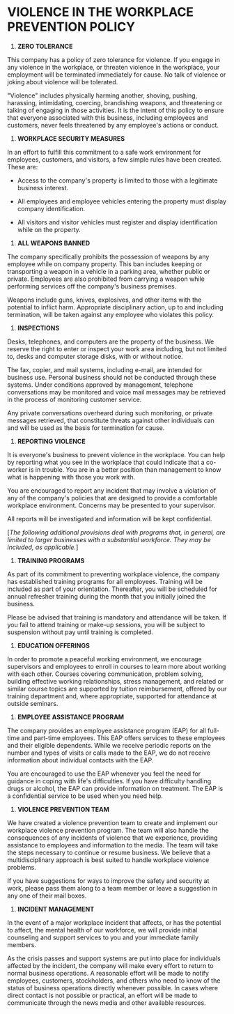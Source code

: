 # VIOLENCE IN THE WORKPLACE PREVENTION POLICY

1.  **ZERO TOLERANCE**

This company has a policy of zero tolerance for violence. If you engage
in any violence in the workplace, or threaten violence in the workplace,
your employment will be terminated immediately for cause. No talk of
violence or joking about violence will be tolerated.

"Violence\" includes physically harming another, shoving, pushing,
harassing, intimidating, coercing, brandishing weapons, and threatening
or talking of engaging in those activities. It is the intent of this
policy to ensure that everyone associated with this business, including
employees and customers, never feels threatened by any employee's
actions or conduct.

1.  **WORKPLACE SECURITY MEASURES**

In an effort to fulfill this commitment to a safe work environment for
employees, customers, and visitors, a few simple rules have been
created. These are:

-   Access to the company's property is limited to those with a
    legitimate business interest.

-   All employees and employee vehicles entering the property must
    display company identification.

-   All visitors and visitor vehicles must register and display
    identification while on the property.

1.  **ALL WEAPONS BANNED**

The company specifically prohibits the possession of weapons by any
employee while on company property. This ban includes keeping or
transporting a weapon in a vehicle in a parking area, whether public or
private. Employees are also prohibited from carrying a weapon while
performing services off the company's business premises.

Weapons include guns, knives, explosives, and other items with the
potential to inflict harm. Appropriate disciplinary action, up to and
including termination, will be taken against any employee who violates
this policy.

1.  **INSPECTIONS**

Desks, telephones, and computers are the property of the business. We
reserve the right to enter or inspect your work area including, but not
limited to, desks and computer storage disks, with or without notice.

The fax, copier, and mail systems, including e-mail, are intended for
business use. Personal business should not be conducted through these
systems. Under conditions approved by management, telephone
conversations may be monitored and voice mail messages may be retrieved
in the process of monitoring customer service.

Any private conversations overheard during such monitoring, or private
messages retrieved, that constitute threats against other individuals
can and will be used as the basis for termination for cause.

1.  **REPORTING VIOLENCE**

It is everyone\'s business to prevent violence in the workplace. You can
help by reporting what you see in the workplace that could indicate that
a co-worker is in trouble. You are in a better position than management
to know what is happening with those you work with.

You are encouraged to report any incident that may involve a violation
of any of the company's policies that are designed to provide a
comfortable workplace environment. Concerns may be presented to your
supervisor.

All reports will be investigated and information will be kept
confidential.

\[*The following additional provisions deal with programs that, in
general, are limited to larger businesses with a substantial workforce.
They may be included, as applicable.*\]

1.  **TRAINING PROGRAMS**

As part of its commitment to preventing workplace violence, the company
has established training programs for all employees. Training will be
included as part of your orientation. Thereafter, you will be scheduled
for annual refresher training during the month that you initially joined
the business.

Please be advised that training is mandatory and attendance will be
taken. If you fail to attend training or make-up sessions, you will be
subject to suspension without pay until training is completed.

1.  **EDUCATION OFFERINGS**

In order to promote a peaceful working environment, we encourage
supervisors and employees to enroll in courses to learn more about
working with each other. Courses covering communication, problem
solving, building effective working relationships, stress management,
and related or similar course topics are supported by tuition
reimbursement, offered by our training department and, where
appropriate, supported for attendance at outside seminars.

1.  **EMPLOYEE ASSISTANCE PROGRAM**

The company provides an employee assistance program (EAP) for all
full-time and part-time employees. This EAP offers services to these
employees and their eligible dependents. While we receive periodic
reports on the number and types of visits or calls made to the EAP, we
do not receive information about individual contacts with the EAP.

You are encouraged to use the EAP whenever you feel the need for
guidance in coping with life's difficulties. If you have difficulty
handling drugs or alcohol, the EAP can provide information on treatment.
The EAP is a confidential service to be used when you need help.

1.  **VIOLENCE PREVENTION TEAM**

We have created a violence prevention team to create and implement our
workplace violence prevention program. The team will also handle the
consequences of any incidents of violence that we experience, providing
assistance to employees and information to the media. The team will take
the steps necessary to continue or resume business. We believe that a
multidisciplinary approach is best suited to handle workplace violence
problems.

If you have suggestions for ways to improve the safety and security at
work, please pass them along to a team member or leave a suggestion in
any one of their mail boxes.

1.  **INCIDENT MANAGEMENT**

In the event of a major workplace incident that affects, or has the
potential to affect, the mental health of our workforce, we will provide
initial counseling and support services to you and your immediate family
members.

As the crisis passes and support systems are put into place for
individuals affected by the incident, the company will make every effort
to return to normal business operations. A reasonable effort will be
made to notify employees, customers, stockholders, and others who need
to know of the status of business operations directly whenever possible.
In cases where direct contact is not possible or practical, an effort
will be made to communicate through the news media and other available
resources.
